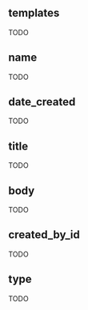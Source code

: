 ## templates

TODO

## name

TODO

## date_created

TODO

## title

TODO

## body

TODO

## created_by_id

TODO

## type

TODO

